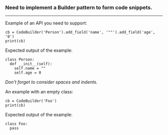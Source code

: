 ### Need to implement a Builder pattern to form code snippets.
-------------------------------------------
Example of an API you need to support:
```
cb = CodeBuilder('Person').add_field('name', '""').add_field('age', '0')
print(cb)
```
Expected output of the example:
```
class Person:
  def __init__(self):
    self.name = ""
    self.age = 0
```
*Don't forget to consider spaces and indents.*

An example with an empty class:
```
cb = CodeBuilder('Foo')
print(cb)
```
Expected output of the example:
```
class Foo:
  pass
```